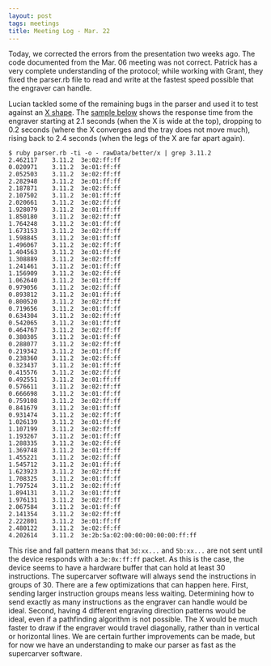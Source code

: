 ```yaml
---
layout: post
tags: meetings
title: Meeting Log - Mar. 22
---
```


Today, we corrected the errors from the presentation two weeks ago. The code documented from the Mar. 06 meeting was not correct. Patrick has a very complete understanding of the protocol; while working with Grant, they fixed the parser.rb file to read and write at the fastest speed possible that the engraver can handle.

Lucian tackled some of the remaining bugs in the parser and used it to test against an [X shape](https://github.com/UKY-CS-499-Project14-Spring17/htpewpew/blob/e6d4542624304241cd4d75077b2b242efff3f0aa/reverseEngineering/rawData/better/x.png). The [sample below](https://github.com/UKY-CS-499-Project14-Spring17/htpewpew/blob/98d09e71053f05a4bf4f2b1b9b72b5ab08ed560c/reverseEngineering/rawData/better/x.timing) shows the response time from the engraver starting at 2.1 seconds (when the X is wide at the top), dropping to 0.2 seconds (where the X converges and the tray does not move much), rising back to 2.4 seconds (when the legs of the X are far apart again).

```
$ ruby parser.rb -ti -o - rawData/better/x | grep 3.11.2
2.462117	3.11.2	3e:02:ff:ff
0.020971	3.11.2	3e:01:ff:ff
2.052503	3.11.2	3e:02:ff:ff
2.282948	3.11.2	3e:01:ff:ff
2.187871	3.11.2	3e:02:ff:ff
2.107502	3.11.2	3e:01:ff:ff
2.020661	3.11.2	3e:02:ff:ff
1.928079	3.11.2	3e:01:ff:ff
1.850180	3.11.2	3e:02:ff:ff
1.764248	3.11.2	3e:01:ff:ff
1.673153	3.11.2	3e:02:ff:ff
1.598845	3.11.2	3e:01:ff:ff
1.496067	3.11.2	3e:02:ff:ff
1.404563	3.11.2	3e:01:ff:ff
1.308889	3.11.2	3e:02:ff:ff
1.241461	3.11.2	3e:01:ff:ff
1.156909	3.11.2	3e:02:ff:ff
1.062640	3.11.2	3e:01:ff:ff
0.979056	3.11.2	3e:02:ff:ff
0.893812	3.11.2	3e:01:ff:ff
0.800520	3.11.2	3e:02:ff:ff
0.719656	3.11.2	3e:01:ff:ff
0.634304	3.11.2	3e:02:ff:ff
0.542065	3.11.2	3e:01:ff:ff
0.464767	3.11.2	3e:02:ff:ff
0.380305	3.11.2	3e:01:ff:ff
0.288077	3.11.2	3e:02:ff:ff
0.219342	3.11.2	3e:01:ff:ff
0.238360	3.11.2	3e:02:ff:ff
0.323437	3.11.2	3e:01:ff:ff
0.415576	3.11.2	3e:02:ff:ff
0.492551	3.11.2	3e:01:ff:ff
0.576611	3.11.2	3e:02:ff:ff
0.666698	3.11.2	3e:01:ff:ff
0.759108	3.11.2	3e:02:ff:ff
0.841679	3.11.2	3e:01:ff:ff
0.931474	3.11.2	3e:02:ff:ff
1.026139	3.11.2	3e:01:ff:ff
1.107199	3.11.2	3e:02:ff:ff
1.193267	3.11.2	3e:01:ff:ff
1.288335	3.11.2	3e:02:ff:ff
1.369748	3.11.2	3e:01:ff:ff
1.455221	3.11.2	3e:02:ff:ff
1.545712	3.11.2	3e:01:ff:ff
1.623923	3.11.2	3e:02:ff:ff
1.708325	3.11.2	3e:01:ff:ff
1.797524	3.11.2	3e:02:ff:ff
1.894131	3.11.2	3e:01:ff:ff
1.976131	3.11.2	3e:02:ff:ff
2.067584	3.11.2	3e:01:ff:ff
2.141354	3.11.2	3e:02:ff:ff
2.222801	3.11.2	3e:01:ff:ff
2.480122	3.11.2	3e:02:ff:ff
4.202614	3.11.2	3e:2b:5a:02:00:00:00:00:00:ff:ff
```

This rise and fall pattern means that `3d:xx...` and `5b:xx...` are not sent until the device responds with a `3e:0x:ff:ff` packet. As this is the case, the device seems to have a hardware buffer that can hold at least 30 instructions. The supercarver software will always send the instructions in groups of 30. There are a few optimizations that can happen here. First, sending larger instruction groups means less waiting. Determining how to send exactly as many instructions as the engraver can handle would be ideal. Second, having 4 different engraving direction patterns would be ideal, even if a pathfinding algorithm is not possible. The X would be much faster to draw if the engraver would travel diagonally, rather than in vertical or horizontal lines. We are certain further improvements can be made, but for now we have an understanding to make our parser as fast as the supercarver software.

